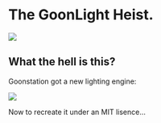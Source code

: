 # The GoonLight Heist.

![](https://i.imgur.com/09Gt54A.png)

## What the hell is this?

Goonstation got a new lighting engine:

![](https://i.imgur.com/vsdkRnC.jpg)

Now to recreate it under an MIT lisence...

